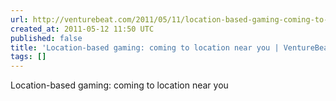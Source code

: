 ```yaml
---
url: http://venturebeat.com/2011/05/11/location-based-gaming-coming-to-location-near-you/
created_at: 2011-05-12 11:50 UTC
published: false
title: 'Location-based gaming: coming to location near you | VentureBeat'
tags: []
---
```


Location-based gaming: coming to location near you
